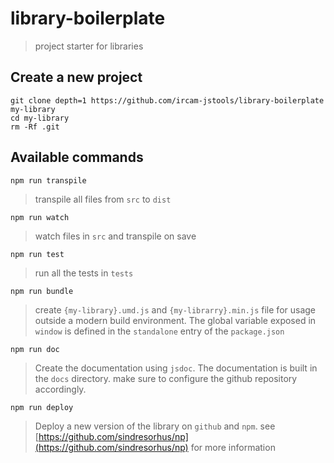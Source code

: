 # library-boilerplate

> project starter for libraries

## Create a new project

```
git clone depth=1 https://github.com/ircam-jstools/library-boilerplate my-library
cd my-library
rm -Rf .git
```

## Available commands

```
npm run transpile
```

> transpile all files from `src` to `dist`

```
npm run watch
```

> watch files in `src` and transpile on save

```
npm run test
```

> run all the tests in `tests`

```
npm run bundle
```

> create `{my-library}.umd.js` and `{my-librarry}.min.js` file for usage
> outside a modern build environment.
> The global variable exposed in `window` is defined in the `standalone` entry 
> of the `package.json`

```
npm run doc
```

> Create the documentation using `jsdoc`. The documentation is built in the 
> `docs` directory. make sure to configure the github repository accordingly.

```
npm run deploy
```

> Deploy a new version of the library on `github` and `npm`. see [https://github.com/sindresorhus/np](https://github.com/sindresorhus/np) for more information

